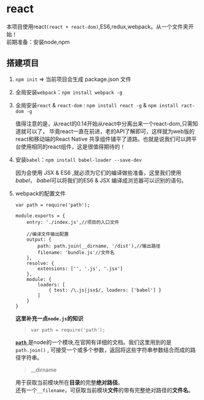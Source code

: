 # react
 本项目使用react`(react + react-dom)`,ES6,redux,webpack。从一个文件夹开始！  
前期准备：安装node,npm

## 搭建项目
1. `npm init` => 当前项目会生成 package.json 文件
2. 全局安装`webpack`：`npm install webpack -g`
3. 全局安装`react` & `react-dom` : `npm install react -g` & `npm install ract-dom -g`
    
    值得注意的是，从react的0.14开始从react中分离出来一个react-dom,只需知道就可以了，
    毕竟react一直在前进，老的API了解即可，这样就为web版的react和移动端的React Native
    共享组件铺平了道路。也就是说我们可以跨平台使用相同的react组件，这是很值得期待的！

3. 安装`babel`：`npm install babel-loader --save-dev`

    因为会使用 JSX & ES6 ,就必须为它们的编译做些准备，这里我们使用*babel*，
    *babel*可以将我们的ES6 & JSX 编译成浏览器可以识别的语句。
4. webpack的配置文件

    ```
    var path = require('path');

    module.exports = {
        entry: './index.js',//项目的入口文件
        
        //编译文件输出配置
        output: {
            path: path.join(__dirname, '/dist'),//输出路径
            filename: 'bundle.js'//文件名
        },
        resolve: {
            extensions: ['', '.js', '.jsx']
        },
        module: {
            loaders: [
                { test: /\.js|jsx$/, loaders: ['babel'] }
            ]
        }
    }

    ```

    **这里补充一点`node.js`的知识**

    > `var path = require('path');`

   [ **`path`** ](https://nodejs.org/docs/latest-v5.x/api/path.html)
   是node的一个模块,在官网有详细的文档。我们这里用到的是 `path.join()` ,
   可接受一个或多个参数，返回将这些字符串参数结合而成的路径字符串。

    > __dirname

    用于获取当前模块所在**目录**的完整**绝对路径**。  
    还有一个`__filename`，可获取当前模块**文件**的带有完整绝对路径的**文件名**。










